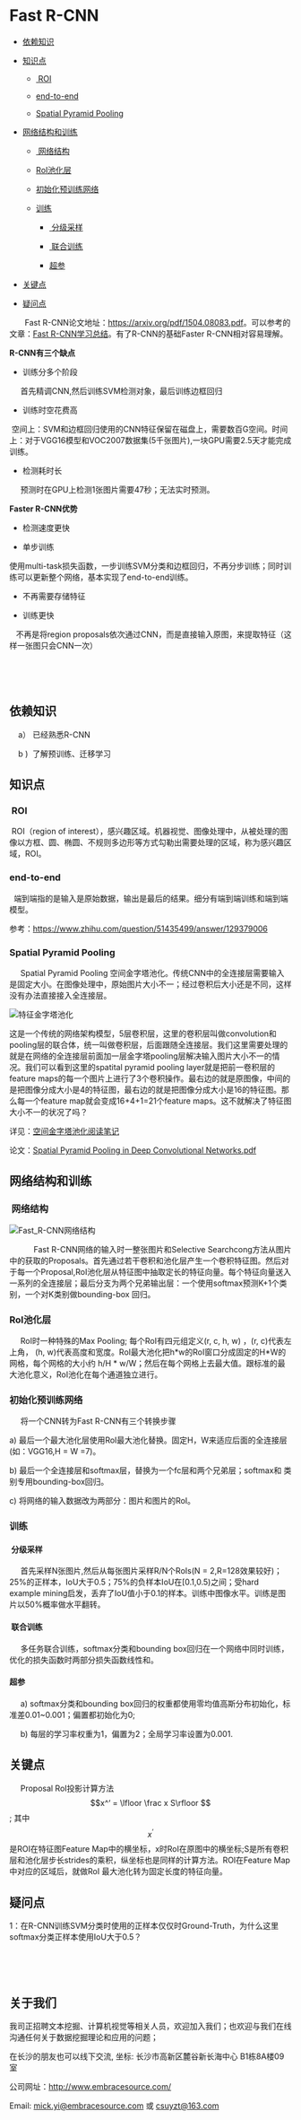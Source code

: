 Fast R-CNN
=====



-   [依赖知识](#Fast%20R-CNN-依赖知识)

-   [知识点](#FastR-CNN-知识点)

    -   [ ROI](#FastR-CNN-ROI)

    -   [end-to-end](#FastR-CNN-end-to-end)

    -   [Spatial Pyramid Pooling](#FastR-CNN-SpatialPyramidPooling)

-   [网络结构和训练](#FastR-CNN-网络结构和训练)

    -   [ 网络结构](#FastR-CNN-网络结构)

    -   [RoI池化层](#FastR-CNN-RoI池化层)

    -   [初始化预训练网络](#FastR-CNN-初始化预训练网络)

    -   [训练](#FastR-CNN-训练)

        -   [ 分级采样](#FastR-CNN-分级采样)

        -   [ 联合训练](#FastR-CNN-联合训练)

        -   [超参](#FastR-CNN-超参)

-   [关键点](#FastR-CNN-关键点)

-   [疑问点](#FastR-CNN-疑问点)

       Fast
R-CNN论文地址：<https://arxiv.org/pdf/1504.08083.pdf>。可以参考的文章：[Fast
R-CNN学习总结](https://zhuanlan.zhihu.com/p/30368989)。有了R-CNN的基础Faster
R-CNN相对容易理解。

**R-CNN有三个缺点**

-   训练分多个阶段

     首先精调CNN,然后训练SVM检测对象，最后训练边框回归

-   训练时空花费高


 空间上：SVM和边框回归使用的CNN特征保留在磁盘上，需要数百G空间。时间上：对于VGG16模型和VOC2007数据集(5千张图片),一块GPU需要2.5天才能完成训练。

-   检测耗时长

     预测时在GPU上检测1张图片需要47秒；无法实时预测。

**Faster R-CNN优势**

-   检测速度更快

-   单步训练


使用multi-task损失函数，一步训练SVM分类和边框回归，不再分步训练；同时训练可以更新整个网络，基本实现了end-to-end训练。

-   不再需要存储特征

-   训练更快

   不再是将region
proposals依次通过CNN，而是直接输入原图，来提取特征（这样一张图只会CNN一次）

 



 

依赖知识
--------

    a） 已经熟悉R-CNN

    b )  了解预训练、迁移学习

知识点
------

###  ROI

 ROI（region of
interest），感兴趣区域。机器视觉、图像处理中，从被处理的图像以方框、圆、椭圆、不规则多边形等方式勾勒出需要处理的区域，称为感兴趣区域，ROI。

### end-to-end

  端到端指的是输入是原始数据，输出是最后的结果。细分有端到端训练和端到端模型。

参考：<https://www.zhihu.com/question/51435499/answer/129379006>

### Spatial Pyramid Pooling

     Spatial Pyramid Pooling
空间金字塔池化。传统CNN中的全连接层需要输入是固定大小。在图像处理中，原始图片大小不一；经过卷积后大小还是不同，这样没有办法直接接入全连接层。

![特征金字塔池化](pic/FastR-CNN特征金字塔池化.jpg)




这是一个传统的网络架构模型，5层卷积层，这里的卷积层叫做convolution和pooling层的联合体，统一叫做卷积层，后面跟随全连接层。我们这里需要处理的就是在网络的全连接层前面加一层金字塔pooling层解决输入图片大小不一的情况。我们可以看到这里的spatital
pyramid pooling layer就是把前一卷积层的feature
maps的每一个图片上进行了3个卷积操作。最右边的就是原图像，中间的是把图像分成大小是4的特征图，最右边的就是把图像分成大小是16的特征图。那么每一个feature
map就会变成16+4+1=21个feature maps。这不就解决了特征图大小不一的状况了吗？

详见：[空间金字塔池化阅读笔记](http://blog.csdn.net/liyaohhh/article/details/50614380)

论文：[Spatial Pyramid Pooling in Deep Convolutional Networks.pdf](https://arxiv.org/pdf/1406.4729.pdf)

网络结构和训练
--------------

###  网络结构

![Fast_R-CNN网络结构](pic/Fast_R-CNN网络结构.jpg)

           Fast R-CNN网络的输入时一整张图片和Selective
Searchcong方法从图片中的获取的Proposals。首先通过若干卷积和池化层产生一个卷积特征图。然后对于每一个Proposal,RoI池化层从特征图中抽取定长的特征向量。每个特征向量送入一系列的全连接层；最后分支为两个兄弟输出层：一个使用softmax预测K+1个类别，一个对K类别做bounding-box
回归。



### RoI池化层

     RoI时一种特殊的Max Pooling; 每个RoI有四元组定义(r, c, h, w) ，(r,
c)代表左上角， (h,
w)代表高度和宽度。RoI最大池化把h\*w的RoI窗口分成固定的H\*W的网格，每个网格的大小约
h/H \*
w/W；然后在每个网格上去最大值。跟标准的最大池化意义，RoI池化在每个通道独立进行。

### 初始化预训练网络

     将一个CNN转为Fast R-CNN有三个转换步骤

a)
最后一个最大池化层使用RoI最大池化替换。固定H，W来适应后面的全连接层(如：VGG16,H
= W =7)。

b) 最后一个全连接层和softmax层，替换为一个fc层和两个兄弟层；softmax和
类别专用bounding-box回归。

c) 将网络的输入数据改为两部分：图片和图片的RoI。

### 训练

####  分级采样

     首先采样N张图片,然后从每张图片采样R/N个RoIs(N =
2,R=128效果较好)；25%的正样本，IoU大于0.5；75%的负样本IoU在[0.1,0.5)之间；受hard
example
mining启发，丢弃了IoU值小于0.1的样本。训练中图像水平。训练是图片以50%概率做水平翻转。

####  联合训练

     多任务联合训练，softmax分类和bounding
box回归在一个网络中同时训练，优化的损失函数时两部分损失函数线性和。

#### 超参

     a) softmax分类和bounding
box回归的权重都使用零均值高斯分布初始化，标准差0.01\~0.001；偏置都初始化为0;

     b) 每层的学习率权重为1，偏置为2；全局学习率设置为0.001.

关键点
------

     Proposal RoI投影计算方法 $$x^‘ = \lfloor \frac x S\rfloor  $$  ; 其中$$x^‘$$是ROI在特征图Feature Map中的横坐标，x时RoI在原图中的横坐标;S是所有卷积层和池化层步长strides的乘积，纵坐标也是同样的计算方法。ROI在Feature Map中对应的区域后，就做RoI 最大池化转为固定长度的特征向量。

疑问点
------

1：在R-CNN训练SVM分类时使用的正样本仅仅时Ground-Truth，为什么这里softmax分类正样本使用IoU大于0.5？

 

 



## 关于我们

我司正招聘文本挖掘、计算机视觉等相关人员，欢迎加入我们；也欢迎与我们在线沟通任何关于数据挖掘理论和应用的问题；

在长沙的朋友也可以线下交流, 坐标: 长沙市高新区麓谷新长海中心 B1栋8A楼09室

公司网址：http://www.embracesource.com/

Email: mick.yi@embracesource.com 或 csuyzt@163.com


